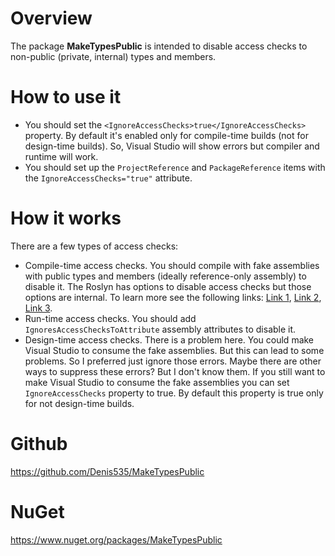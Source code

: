 ﻿# Overview
The package **MakeTypesPublic** is intended to disable access checks to non-public (private, internal) types and members.

# How to use it
- You should set the `<IgnoreAccessChecks>true</IgnoreAccessChecks>` property. By default it's enabled only for compile-time builds (not for design-time builds). So, Visual Studio will show errors but compiler and runtime will work.
- You should set up the `ProjectReference` and `PackageReference` items with the `IgnoreAccessChecks="true"` attribute.

# How it works
There are a few types of access checks:
- Compile-time access checks. You should compile with fake assemblies with public types and members (ideally reference-only assembly) to disable it.
The Roslyn has options to disable access checks but those options are internal.
To learn more see the following links:
[Link 1](https://www.strathweb.com/2018/10/no-internalvisibleto-no-problem-bypassing-c-visibility-rules-with-roslyn/), 
[Link 2](https://github.com/dotnet/roslyn/pull/20870), 
[Link 3](https://github.com/dotnet/roslyn/issues/47276).
- Run-time access checks. You should add `IgnoresAccessChecksToAttribute` assembly attributes to disable it.
- Design-time access checks. There is a problem here. 
You could make Visual Studio to consume the fake assemblies. But this can lead to some problems. So I preferred just ignore those errors. 
Maybe there are other ways to suppress these errors? But I don't know them.
If you still want to make Visual Studio to consume the fake assemblies you can set `IgnoreAccessChecks` property to true. By default this property is true only for not design-time builds.

# Github
https://github.com/Denis535/MakeTypesPublic

# NuGet
https://www.nuget.org/packages/MakeTypesPublic